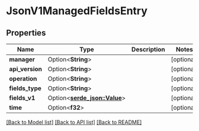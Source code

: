 # JsonV1ManagedFieldsEntry

## Properties

Name | Type | Description | Notes
------------ | ------------- | ------------- | -------------
**manager** | Option<**String**> |  | [optional]
**api_version** | Option<**String**> |  | [optional]
**operation** | Option<**String**> |  | [optional]
**fields_type** | Option<**String**> |  | [optional]
**fields_v1** | Option<[**serde_json::Value**](.md)> |  | [optional]
**time** | Option<**f32**> |  | [optional]

[[Back to Model list]](../README.md#documentation-for-models) [[Back to API list]](../README.md#documentation-for-api-endpoints) [[Back to README]](../README.md)


